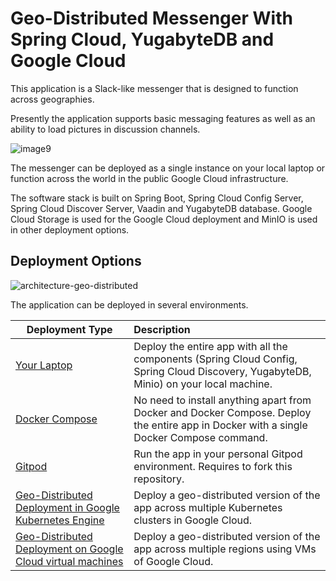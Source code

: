 # Geo-Distributed Messenger With Spring Cloud, YugabyteDB and Google Cloud

This application is a Slack-like messenger that is designed to function across geographies. 

Presently the application supports basic messaging features as well as an ability to load pictures in discussion channels. 

![image9](https://user-images.githubusercontent.com/1537233/197895210-5052d681-cd8e-45b2-a621-429b05bce682.png)

The messenger can be deployed as a single instance on your local laptop or function across the world in the public Google Cloud infrastructure.

The software stack is built on Spring Boot, Spring Cloud Config Server, Spring Cloud Discover Server, Vaadin and YugabyteDB database. Google Cloud Storage is used for the Google Cloud deployment and MinIO is used in other deployment options. 

## Deployment Options

![architecture-geo-distributed](https://user-images.githubusercontent.com/1537233/197904658-1ce99812-bcfd-4de9-b782-41bc677545ba.png)

The application can be deployed in several environments.

| Deployment Type    | Description   |         
| ------------------ |:--------------|
| [Your Laptop](local_deployment.md)        | Deploy the entire app with all the components (Spring Cloud Config, Spring Cloud Discovery, YugabyteDB, Minio) on your local machine.|
| [Docker Compose](docker_compose_deployment.md)     | No need to install anything apart from Docker and Docker Compose. Deploy the entire app in Docker with a single Docker Compose command.|
| [Gitpod](gitpod_deployment.md)             | Run the app in your personal Gitpod environment. Requires to fork this repository. |
| [Geo-Distributed Deployment in Google Kubernetes Engine](gke_deployment.md)       | Deploy a geo-distributed version of the app across multiple Kubernetes clusters in Google Cloud.|
| [Geo-Distributed Deployment on Google Cloud virtual machines](gcloud_deployment.md)       | Deploy a geo-distributed version of the app across multiple regions using VMs of Google Cloud.|
